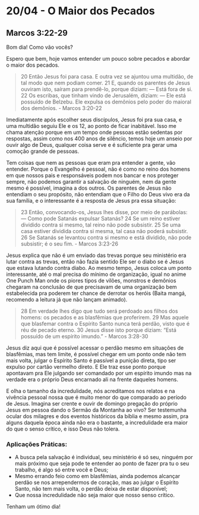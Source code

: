 # 20/04 - O Maior dos Pecados

## Marcos 3:22-29

Bom dia! Como vão vocês? 

Espero que bem, hoje vamos entender um pouco sobre pecados e abordar o maior dos pecados.

> 20 Então Jesus foi para casa. E outra vez se ajuntou uma multidão, de tal modo que nem podiam comer. 21 E, quando os parentes de Jesus ouviram isto, saíram para prendê-lo, porque diziam: — Está fora de si. 22 Os escribas, que tinham vindo de Jerusalém, diziam: — Ele está possuído de Belzebu. Ele expulsa os demônios pelo poder do maioral dos demônios. - Marcos 3:20-22
> 

Imediatamente após escolher seus discípulos, Jesus foi pra sua casa, e uma multidão seguiu Ele e os 12, ao ponto de ficar inabitável. Isso me chama atenção porque em um tempo onde pessoas estão sedentas por respostas, assim como nos 400 anos de silêncio, temos hoje um anseio por ouvir algo de Deus, qualquer coisa serve e é suficiente pra gerar uma comoção grande de pessoas. 

Tem coisas que nem as pessoas que eram pra entender a gente, vão entender. Porque o Evangelho é pessoal, não é como no reino dos homens em que nossos pais e responsáveis podem nos bancar e nos proteger sempre, não podemos garantir a salvação de ninguém, nem da gente mesmo é possível, imagina a dos outros. Os parentes de Jesus não entendiam o seu propósito, não entendiam que o Filho do Deus vivo era da sua família, e o interessante é a resposta de Jesus pra essa situação:

> 23 Então, convocando-os, Jesus lhes disse, por meio de parábolas: — Como pode Satanás expulsar Satanás? 24 Se um reino estiver dividido contra si mesmo, tal reino não pode subsistir. 25 Se uma casa estiver dividida contra si mesma, tal casa não poderá subsistir. 26 Se Satanás se levantou contra si mesmo e está dividido, não pode subsistir; é o seu fim. - Marcos 3:23-26
> 

Jesus explica que não é um enviado das trevas porque seu ministério era lutar contra as trevas, então não fazia sentido Ele ser o diabo se é Jesus que estava lutando contra diabo. Ao mesmo tempo, Jesus coloca um ponto interessante, até o mal precisa do mínimo de organização, igual no anime One Punch Man onde os piores tipos de vilões, monstros e demônios chegaram na conclusão de que precisavam de uma organização bem estabelecida pra poderem ter chance de derrotar os heróis (Baita mangá, recomendo a leitura já que não lançam animado).

> 28 Em verdade lhes digo que tudo será perdoado aos filhos dos homens: os pecados e as blasfêmias que proferirem. 29 Mas aquele que blasfemar contra o Espírito Santo nunca terá perdão, visto que é réu de pecado eterno. 30 Jesus disse isto porque diziam: “Está possuído de um espírito imundo.” - Marcos 3:28-30
> 

Jesus diz aqui que é possível acessar o perdão mesmo em situações de blasfêmias, mas tem limite, é possível chegar em um ponto onde não tem mais volta, julgar o Espírito Santo é passível a punição direta, tipo ser expulso por cartão vermelho direto. E Ele traz esse ponto porque apontavam pra Ele julgando ser comandado por um espírito imundo mas na verdade era o próprio Deus encarnado ali na frente daqueles homens. 

E olha o tamanho da incredulidade, nós acreditamos nos relatos e na vivência pessoal nossa que é muito menor do que comparado ao período de Jesus. Imagina ser crente e ouvir de domingo pregação do próprio Jesus em pessoa dando o Sermão da Montanha ao vivo? Ser testemunha ocular dos milagres e dos eventos históricos da bíblia e mesmo assim, pra alguns daquela época ainda não era o bastante, a incredulidade era maior do que o senso crítico, e isso Deus não tolera.

### Aplicações Práticas:

- A busca pela salvação é individual, seu ministério é só seu, ninguém por mais próximo que seja pode te entender ao ponto de fazer pra tu o seu trabalho, é algo só entre você e Deus;
- Mesmo errando feio como em blasfêmias, ainda podemos alcançar perdão se nos arrependermos de coração, mas ao julgar o Espírito Santo, não tem mais volta, o perdão deixa de estar disponível;
- Que nossa incredulidade não seja maior que nosso senso crítico.

Tenham um ótimo dia!